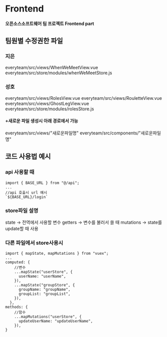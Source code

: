 # Frontend

#### 오픈소스소프트웨어 팀 프로젝트 Frontend part

## 팀원별 수정권한 파일

### 지은

everyteam/src/views/WhenWeMeetView.vue
everyteam/src/store/modules/whenWeMeetStore.js

### 성호

everyteam/src/views/RolesView.vue
everyteam/src/views/RouletteView.vue
everyteam/src/views/GhostLegView.vue
everyteam/src/store/modules/rolesStore.js

#### +새로운 파일 생성시 아래 경로에서 가능

everyteam/src/views/"새로운파일명"
everyteam/src/components/"새로운파일명"

## 코드 사용법 예시

### api 사용할 때

```
import { BASE_URL } from "@/api";
...
//api 호출시 url 예시
`${BASE_URL}/login`
```

### store파일 설명

state -> 전역에서 사용할 변수
getters -> 변수를 불러서 쓸 때
mutations -> state를 update할 때 사용

### 다른 파일에서 store사용시

```
import { mapState, mapMutations } from "vuex";
...
computed: {
    //변수
    ...mapState("userStore", {
      userName: "userName",
    }),
    ...mapState("groupStore", {
      groupName: "groupName",
      groupList: "groupList",
    }),
  },
methods: {
    //함수
    ...mapMutations("userStore", {
      updateUserName: "updateUserName",
    }),
}
```
